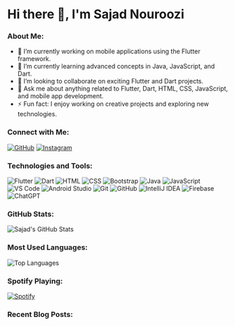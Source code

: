 # Hi there 👋, I'm Sajad Nouroozi

### About Me:
- 🔭 I’m currently working on mobile applications using the Flutter framework.
- 🌱 I’m currently learning advanced concepts in Java, JavaScript, and Dart.
- 👯 I’m looking to collaborate on exciting Flutter and Dart projects.
- 💬 Ask me about anything related to Flutter, Dart, HTML, CSS, JavaScript, and mobile app development.
- ⚡ Fun fact: I enjoy working on creative projects and exploring new technologies.

### Connect with Me:
[![GitHub](https://img.shields.io/badge/-GitHub-black?style=flat&logo=github)](https://github.com/sajadnowroozi2003)
[![Instagram](https://img.shields.io/badge/-Instagram-pink?style=flat&logo=instagram)](https://www.instagram.com/sajad.nowroozi/)

### Technologies and Tools:
![Flutter](https://img.shields.io/badge/-Flutter-blue?style=flat&logo=Flutter)
![Dart](https://img.shields.io/badge/-Dart-blue?style=flat&logo=Dart)
![HTML](https://img.shields.io/badge/-HTML-orange?style=flat&logo=html5)
![CSS](https://img.shields.io/badge/-CSS-blue?style=flat&logo=css3)
![Bootstrap](https://img.shields.io/badge/-Bootstrap-purple?style=flat&logo=bootstrap)
![Java](https://img.shields.io/badge/-Java-red?style=flat&logo=java)
![JavaScript](https://img.shields.io/badge/-JavaScript-yellow?style=flat&logo=javascript)
![VS Code](https://img.shields.io/badge/-VS%20Code-blue?style=flat&logo=Visual%20Studio%20Code)
![Android Studio](https://img.shields.io/badge/-Android%20Studio-green?style=flat&logo=android-studio)
![Git](https://img.shields.io/badge/-Git-black?style=flat&logo=Git)
![GitHub](https://img.shields.io/badge/-GitHub-black?style=flat&logo=github)
![IntelliJ IDEA](https://img.shields.io/badge/-IntelliJ%20IDEA-blue?style=flat&logo=intellij-idea)
![Firebase](https://img.shields.io/badge/-Firebase-yellow?style=flat&logo=firebase)
![ChatGPT](https://img.shields.io/badge/-ChatGPT-green?style=flat&logo=openai)

### GitHub Stats:
![Sajad's GitHub Stats](https://github-readme-stats.vercel.app/api?username=sajadnowroozi2003&show_icons=true&theme=radical)

### Most Used Languages:
![Top Languages](https://github-readme-stats.vercel.app/api/top-langs/?username=sajadnowroozi2003&layout=compact&theme=radical)

### Spotify Playing:
[![Spotify](https://novatorem.vercel.app/api/spotify)](https://open.spotify.com/user/your-username)

### Recent Blog Posts:
<!-- BLOG-POST-LIST:START -->
<!-- BLOG-POST-LIST:END -->
